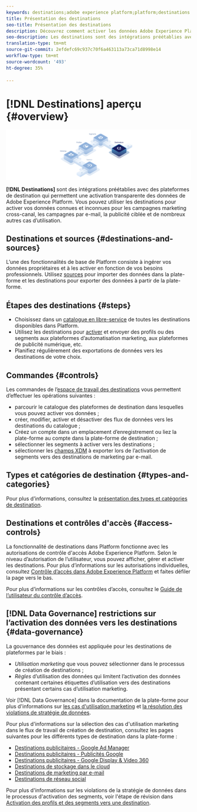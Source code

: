 ```yaml
---
keywords: destinations;adobe experience platform;platform;destinations overview;activate data;activate; activate;
title: Présentation des destinations
seo-title: Présentation des destinations
description: Découvrez comment activer les données Adobe Experience Platform vers des destinations pour des campagnes marketing inter-canaux, des courriels, des publicités ciblées, etc.
seo-description: Les destinations sont des intégrations préétablies avec des plateformes de destination qui permettent une activation transparente des données de Adobe Experience Platform. Vous pouvez utiliser les Destinations dans la Adobe Experience Platform pour activer vos données connues et inconnues pour les campagnes marketing par canal, les campagnes par courriel, les publicités ciblées et de nombreux autres cas d’utilisation.
translation-type: tm+mt
source-git-commit: 2efdefc69c937c70f6a463113a73ca71d8998e14
workflow-type: tm+mt
source-wordcount: '493'
ht-degree: 35%

---
```



# [!DNL Destinations] aperçu {#overview}

![Bannière de présentation des destinations](./assets/overview/destinations-overview-banner.png)

**[!DNL Destinations]** sont des intégrations préétablies avec des plateformes de destination qui permettent une activation transparente des données de Adobe Experience Platform. Vous pouvez utiliser les destinations pour activer vos données connues et inconnues pour les campagnes marketing cross-canal, les campagnes par e-mail, la publicité ciblée et de nombreux autres cas d’utilisation.

## Destinations et sources {#destinations-and-sources}

L’une des fonctionnalités de base de Platform consiste à ingérer vos données propriétaires et à les activer en fonction de vos besoins professionnels. Utilisez [sources](../sources/home.md) pour importer des données dans la plate-forme et les destinations pour exporter des données à partir de la plate-forme.

## Étapes des destinations {#steps}

* Choisissez dans un [catalogue en libre-service](./catalog/overview.md) de toutes les destinations disponibles dans Platform.
* Utilisez les destinations pour [activer](./ui/activate-destinations.md) et envoyer des profils ou des segments aux plateformes d’automatisation marketing, aux plateformes de publicité numérique, etc.
* Planifiez régulièrement des exportations de données vers les destinations de votre choix.

## Commandes {#controls}

Les commandes de l’[espace de travail des destinations](./ui/destinations-workspace.md) vous permettent d’effectuer les opérations suivantes :

* parcourir le catalogue des plateformes de destination dans lesquelles vous pouvez activer vos données ;
* créer, modifier, activer et désactiver des flux de données vers les destinations du catalogue ;
* Créez un compte dans un emplacement d’enregistrement ou liez la plate-forme au compte dans la plate-forme de destination ;
* sélectionner les segments à activer vers les destinations ;
* sélectionner les [champs XDM](../xdm/home.md) à exporter lors de l’activation de segments vers des destinations de marketing par e-mail.

## Types et catégories de destination  {#types-and-categories}

Pour plus d’informations, consultez la [présentation des types et catégories de destination](./destination-types.md).

## Destinations et contrôles d&#39;accès {#access-controls}

La fonctionnalité de destinations dans Platform fonctionne avec les autorisations de contrôle d&#39;accès Adobe Experience Platform. Selon le niveau d’autorisation de l’utilisateur, vous pouvez afficher, gérer et activer les destinations. Pour plus d’informations sur les autorisations individuelles, consultez [Contrôle d’accès dans Adobe Experience Platform](../access-control/home.md) et faites défiler la page vers le bas.

Pour plus d’informations sur les contrôles d’accès, consultez le [Guide de l’utilisateur du contrôle d’accès](../access-control/ui/overview.md).

## [!DNL Data Governance] restrictions sur l’activation des données vers les destinations  {#data-governance}

La gouvernance des données est appliquée pour les destinations de plateformes par le biais :

* *Utilisation marketing* que vous pouvez sélectionner dans le processus de création de destinations ;
* *Règles* d’utilisation des données qui limitent l’activation des données contenant certaines étiquettes d’utilisation vers des destinations présentant certains cas d’utilisation marketing.

Voir [!DNL Data Governance] dans la documentation de la plate-forme pour plus d&#39;informations sur [les cas d&#39;utilisation marketing](../data-governance/policies/overview.md) et [la résolution des violations de stratégie de données](../data-governance/enforcement/auto-enforcement.md).

Pour plus d&#39;informations sur la sélection des cas d&#39;utilisation marketing dans le flux de travail de création de destination, consultez les pages suivantes pour les différents types de destination dans la plate-forme :

* [Destinations publicitaires - Google Ad Manager  ](./catalog/advertising/google-ad-manager.md)
* [Destinations publicitaires - Publicités Google](./catalog/advertising/google-ads-destination.md)
* [Destinations publicitaires - Google Display &amp; Video 360  ](./catalog/advertising/google-dv360.md)
* [Destinations de stockage dans le cloud](./catalog/cloud-storage/workflow.md)
* [Destinations de marketing par e-mail](./catalog/email-marketing/overview.md)
* [Destinations de réseau social](./catalog/social/workflow.md)

Pour plus d&#39;informations sur les violations de la stratégie de données dans le processus d&#39;activation des segments, voir l&#39;étape de révision dans [Activation des profils et des segments vers une destination](./ui/activate-destinations.md#review).